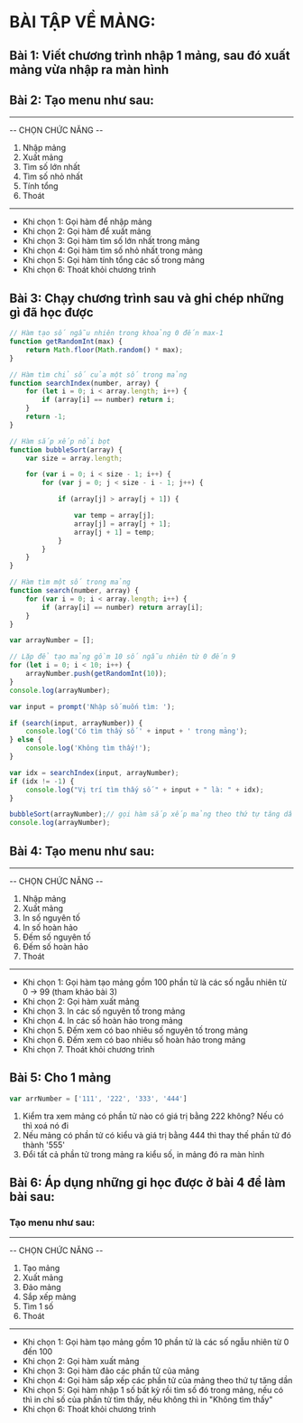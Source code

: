 # BÀI TẬP VỀ MẢNG:

## Bài 1: Viết chương trình nhập 1 mảng, sau đó xuất mảng vừa nhập ra màn hình

## Bài 2: Tạo menu như sau:
---------------------------------------
-- CHỌN CHỨC NĂNG --
1. Nhập mảng
2. Xuất mảng
3. Tìm số lớn nhất
4. Tìm số nhỏ nhất
5. Tính tổng
6. Thoát
---------------------------------------

- Khi chọn 1: Gọi hàm để nhập mảng
- Khi chọn 2: Gọi hàm để xuất mảng
- Khi chọn 3: Gọi hàm tìm số lớn nhất trong mảng
- Khi chọn 4: Gọi hàm tìm số nhỏ nhất trong mảng
- Khi chọn 5: Gọi hàm tính tổng các số trong mảng
- Khi chọn 6: Thoát khỏi chương trình


## Bài 3: Chạy chương trình sau và ghi chép những gì đã học được
```js
// Hàm tạo số ngẫu nhiên trong khoảng 0 đến max-1
function getRandomInt(max) {
    return Math.floor(Math.random() * max);
}

// Hàm tìm chỉ số của một số trong mảng
function searchIndex(number, array) {
    for (let i = 0; i < array.length; i++) {
        if (array[i] == number) return i;
    }
    return -1;
}

// Hàm sắp xếp nổi bọt
function bubbleSort(array) {
    var size = array.length;

    for (var i = 0; i < size - 1; i++) {
        for (var j = 0; j < size - i - 1; j++) {

            if (array[j] > array[j + 1]) {

                var temp = array[j];
                array[j] = array[j + 1];
                array[j + 1] = temp;
            }
        }
    }
}

// Hàm tìm một số trong mảng
function search(number, array) {
    for (var i = 0; i < array.length; i++) {
        if (array[i] == number) return array[i];
    }
}

var arrayNumber = [];

// Lặp để tạo mảng gồm 10 số ngẫu nhiên từ 0 đến 9
for (let i = 0; i < 10; i++) {
    arrayNumber.push(getRandomInt(10));
}
console.log(arrayNumber);

var input = prompt('Nhập số muốn tìm: ');

if (search(input, arrayNumber)) {
    console.log('Có tìm thấy số ' + input + ' trong mảng');
} else {
    console.log('Không tìm thấy!');
}

var idx = searchIndex(input, arrayNumber);
if (idx != -1) {
    console.log("Vị trí tìm thấy số " + input + " là: " + idx);
}

bubbleSort(arrayNumber);// gọi hàm sắp xếp mảng theo thứ tự tăng dần
console.log(arrayNumber);
```

## Bài 4: Tạo menu như sau:
---------------------------------------
-- CHỌN CHỨC NĂNG --
1. Nhập mảng
2. Xuất mảng
3. In số nguyên tố
4. In số hoàn hảo
5. Đếm số nguyên tố
6. Đếm số hoàn hảo
7. Thoát
---------------------------------------

- Khi chọn 1: Gọi hàm tạo mảng gồm 100 phần tử là các số ngẫu nhiên từ 0 -> 99 (tham khảo bài 3)
- Khi chọn 2: Gọi hàm xuất mảng
- Khi chọn 3. In các số nguyên tố trong mảng
- Khi chọn 4. In các số hoàn hảo trong mảng
- Khi chọn 5. Đếm xem có bao nhiêu số nguyên tố trong mảng
- Khi chọn 6. Đếm xem có bao nhiêu số hoàn hảo trong mảng
- Khi chọn 7. Thoát khỏi chương trình

## Bài 5: Cho 1 mảng 
```js
var arrNumber = ['111', '222', '333', '444']
```
1. Kiểm tra xem mảng có phần tử nào có giá trị bằng 222 không? Nếu có thì xoá nó đi
2. Nếu mảng có phần tử có kiểu và giá trị bằng 444 thì thay thế phần tử đó thành '555'
3. Đổi tất cả phần tử trong mảng ra kiểu số, in mảng đó ra màn hình

## Bài 6: Áp dụng những gi học được ở bài 4 để làm bài sau:
### Tạo menu như sau:
---------------------------------------
-- CHỌN CHỨC NĂNG --
1. Tạo mảng
2. Xuất mảng
3. Đảo mảng
4. Sắp xếp mảng
5. Tìm 1 số
6. Thoát
---------------------------------------

- Khi chọn 1: Gọi hàm tạo mảng gồm 10 phần tử là các số ngẫu nhiên từ 0 đến 100
- Khi chọn 2: Gọi hàm xuất mảng
- Khi chọn 3: Gọi hàm đảo các phần tử của mảng
- Khi chọn 4: Gọi hàm sắp xếp các phần tử của mảng theo thứ tự tăng dần
- Khi chọn 5: Gọi hàm nhập 1 số bất kỳ rồi tìm số đó trong mảng, nếu có thì in chỉ số của phần tử tìm thấy, nếu không thì in "Không tìm thấy"
- Khi chọn 6: Thoát khỏi chương trình